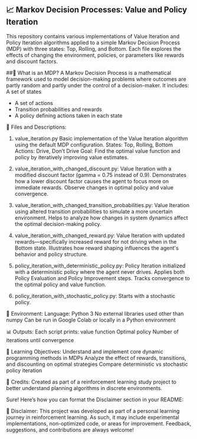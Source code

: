 ## 📈 Markov Decision Processes: Value and Policy Iteration
This repository contains various implementations of Value Iteration and Policy Iteration algorithms applied to a simple Markov Decision Process (MDP) with three states: Top, Rolling, and Bottom. Each file explores the effects of changing the environment, policies, or parameters like rewards and discount factors.

##🧠 What is an MDP?
A Markov Decision Process is a mathematical framework used to model decision-making problems where outcomes are partly random and partly under the control of a decision-maker. It includes:
A set of states
- A set of actions
- Transition probabilities and rewards
- A policy defining actions taken in each state

📁 Files and Descriptions:
1. value_iteration.py
Basic implementation of the Value Iteration algorithm using the default MDP configuration.
States: Top, Rolling, Bottom
Actions: Drive, Don’t Drive
Goal: Find the optimal value function and policy by iteratively improving value estimates.

2. value_iteration_with_changed_discount.py:
Value Iteration with a modified discount factor (gamma = 0.75 instead of 0.9).
Demonstrates how a lower discount factor causes the agent to focus more on immediate rewards.
Observe changes in optimal policy and value convergence.

3. value_iteration_with_changed_transition_probabilities.py:
Value Iteration using altered transition probabilities to simulate a more uncertain environment.
Helps to analyze how changes in system dynamics affect the optimal decision-making policy.

4. value_iteration_with_changed_reward.py:
Value Iteration with updated rewards—specifically increased reward for not driving when in the Bottom state.
Illustrates how reward shaping influences the agent's behavior and policy structure.

5. policy_iteration_with_deterministic_policy.py:
Policy Iteration initialized with a deterministic policy where the agent never drives.
Applies both Policy Evaluation and Policy Improvement steps.
Tracks convergence to the optimal policy and value function.

6. policy_iteration_with_stochastic_policy.py:
Starts with a stochastic policy.

🔧 Environment:
Language: Python 3
No external libraries used other than numpy
Can be run in Google Colab or locally in a Python environment

📊 Outputs:
Each script prints:
value function
Optimal policy
Number of iterations until convergence

🚀 Learning Objectives:
Understand and implement core dynamic programming methods in MDPs
Analyze the effect of rewards, transitions, and discounting on optimal strategies
Compare deterministic vs stochastic policy iteration

📝 Credits:
Created as part of a reinforcement learning study project to better understand planning algorithms in discrete environments.

Sure! Here’s how you can format the Disclaimer section in your README:

📌 Disclaimer:
This project was developed as part of a personal learning journey in reinforcement learning.
As such, it may include experimental implementations, non-optimized code, or areas for improvement.
Feedback, suggestions, and contributions are always welcome!
